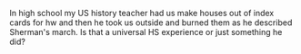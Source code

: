 In high school my US history teacher had us make houses out of index cards for hw and then he took us outside and burned them as he described Sherman's march. Is that a universal HS experience or just something he did?

